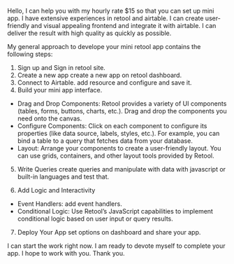 Hello, I can help you with my hourly rate $15 so that you can set up mini app. I have extensive experiences in retool and airtable.
I can create user-friendly and visual appealing frontend and integrate it with airtable. I can deliver the result with high quality as quickly as possible.

My general approach to develope your mini retool app contains the following steps:

1. Sign up and Sign in retool site.
2. Create a new app
  create a new app on retool dashboard.
3. Connect to Airtable.
 add resource and configure and save it.
4. Build your mini app interface.

- Drag and Drop Components: Retool provides a variety of UI components (tables, forms, buttons, charts, etc.). Drag and drop the components you need onto the canvas.
- Configure Components: Click on each component to configure its properties (like data source, labels, styles, etc.). For example, you can bind a table to a query that fetches data from your database.
- Layout: Arrange your components to create a user-friendly layout. You can use grids, containers, and other layout tools provided by Retool.

5. Write Queries
 create queries and manipulate with data with javascript or built-in languages and test that.

6. Add Logic and Interactivity

 - Event Handlers: add event handlers.
 - Conditional Logic: Use Retool’s JavaScript capabilities to implement conditional logic based on user input or query results.
7. Deploy Your App
 set options on dashboard and share your app.

I can start the work right now. I am ready to devote myself to complete your app. I hope to work with you.
Thank you.